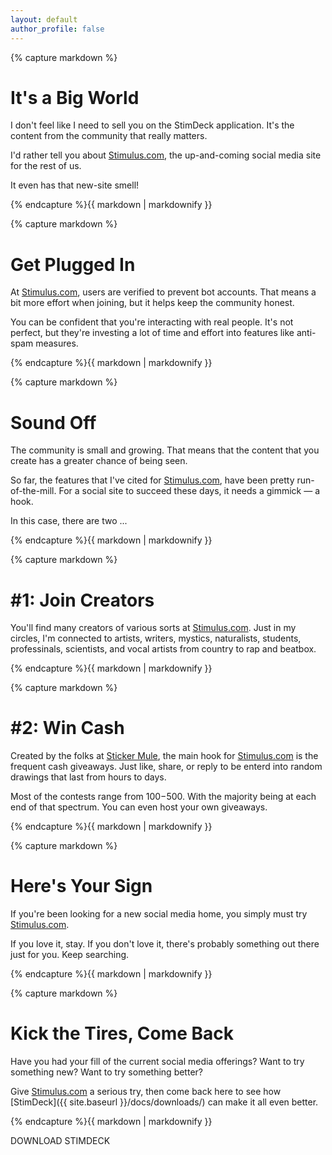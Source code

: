 ```yaml
---
layout: default
author_profile: false
---
```


<div class="landing-wrap landing-bg-community black-text"><div class="content-right">
{% capture markdown %}

# It's a Big World

I don't feel like I need to sell you on the StimDeck application. It's the content from the community that really matters.

I'd rather tell you about [Stimulus.com](https://www.stimulus.com/ref/groundh0g), the up-and-coming social media site for the rest of us.

It even has that new-site smell!

{% endcapture %}{{ markdown | markdownify }}
</div></div>



<div class="landing-wrap landing-bg-heart black-text"><div class="content-left">
{% capture markdown %}

# Get Plugged In

At [Stimulus.com](https://www.stimulus.com/ref/groundh0g), users are verified to prevent bot accounts. That means a bit more effort when joining, but it helps keep the community honest.

You can be confident that you're interacting with real people. It's not perfect, but they're investing a lot of time and effort into features like anti-spam measures.

{% endcapture %}{{ markdown | markdownify }}
</div></div>



<div class="landing-wrap landing-bg-voice black-text"><div class="content-right">
{% capture markdown %}

# Sound Off

The community is small and growing. That means that the content that you create has a greater chance of being seen.

So far, the features that I've cited for [Stimulus.com](https://www.stimulus.com/ref/groundh0g), have been pretty run-of-the-mill. For a social site to succeed these days, it needs a gimmick &mdash; a hook.

In this case, there are two ...

{% endcapture %}{{ markdown | markdownify }}
</div></div>



<div class="landing-wrap landing-bg-paint black-text"><div class="content-left">
{% capture markdown %}

# #1: Join Creators

You'll find many creators of various sorts at [Stimulus.com](https://www.stimulus.com/ref/groundh0g). Just in my circles, I'm connected to artists, writers, mystics, naturalists, students, professinals, scientists, and vocal artists from country to rap and beatbox.

{% endcapture %}{{ markdown | markdownify }}
</div></div>



<div class="landing-wrap landing-bg-cash black-text"><div class="content-right">
{% capture markdown %}

# #2: Win Cash

Created by the folks at [Sticker Mule](https://www.stickermule.com/), the main hook for [Stimulus.com](https://www.stimulus.com/ref/groundh0g) is the frequent cash giveaways. Just like, share, or reply to be enterd into random drawings that last from hours to days.

Most of the contests range from $100-$500. With the majority being at each end of that spectrum. You can even host your own giveaways.

{% endcapture %}{{ markdown | markdownify }}
</div></div>



<div class="landing-wrap landing-bg-sign white-text"><div class="content-left">
{% capture markdown %}

# Here's Your Sign

If you're been looking for a new social media home, you simply must try [Stimulus.com](https://www.stimulus.com/ref/groundh0g).

If you love it, stay. If you don't love it, there's probably something out there just for you. Keep searching.

{% endcapture %}{{ markdown | markdownify }}
</div></div>



<div class="landing-wrap landing-bg-write black-text"><div class="content-right">
{% capture markdown %}

# Kick the Tires, Come Back

Have you had your fill of the current social media offerings? Want to try something new? Want to try something better?

Give [Stimulus.com](https://www.stimulus.com/ref/groundh0g) a serious try, then come back here to see how [StimDeck]({{ site.baseurl }}/docs/downloads/) can make it all even better.

{% endcapture %}{{ markdown | markdownify }}

<span class="landing-download-button yellow-button" onclick="handleButtonClick(this, '{{ site.baseurl }}/docs/downloads/');">DOWNLOAD STIMDECK</span>

</div></div>
